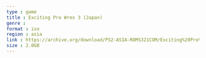 ```yaml
---
type : game
title : Exciting Pro Wres 3 (Japan)
genre : 
format : iso
region : asia
link : https://archive.org/download/PS2-ASIA-ROMS321COM/Exciting%20Pro%20Wres%203%20%28Japan%29.7z
size : 2.0GB
---
```

